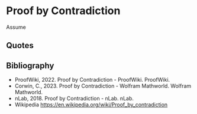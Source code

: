 # Proof by Contradiction

Assume

## Quotes

## Bibliography

- ProofWiki, 2022. Proof by Contradiction - ProofWiki. ProofWiki.
- Corwin, C., 2023. Proof by Contradiction - Wolfram Mathworld. Wolfram Mathworld.
- nLab, 2018. Proof by Contradiction - nLab. nLab.
- Wikipedia https://en.wikipedia.org/wiki/Proof_by_contradiction
